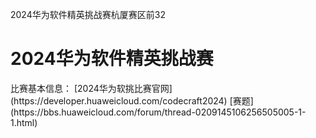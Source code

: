 2024华为软件精英挑战赛杭厦赛区前32
<h1>2024华为软件精英挑战赛</h1>
比赛基本信息：
[2024华为软挑比赛官网](https://developer.huaweicloud.com/codecraft2024)
[赛题](https://bbs.huaweicloud.com/forum/thread-0209145106256505005-1-1.html)
